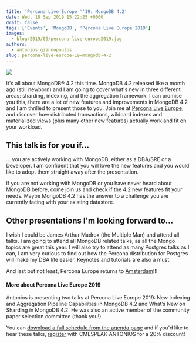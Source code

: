 ```yaml
---
title: 'Percona Live Europe ''19: MongoDB 4.2'
date: Wed, 18 Sep 2019 15:22:25 +0000
draft: false
tags: ['Events', 'MongoDB', 'Percona Live Europe 2019']
images:
  - blog/2019/09/percona-live-europe2019.jpg
authors:
  - antonios_giannopoulos
slug: percona-live-europe-19-mongodb-4-2
---
```


![](blog/2019/09/percona-live-europe2019.jpg)

It's all about MongoDB® 4.2 this time. MongoDB 4.2 released like a month ago (still newborn) and I am going to cover what's new in three different areas: sharding, indexing, and the aggregation framework. I can promise you this, there are a lot of new features and improvements in MongoDB 4.2 and I am thrilled to present those to you. Join me at [Percona Live Europe](https://www.percona.com/live-agenda), and discover how distributed transactions, wildcard indexes and materialized views (plus many other new features) actually work and fit on your workload.

This talk is for you if...
--------------------------

... you are actively working with MongoDB, either as a DBA/SRE or a Developer. I am confident that you will love the new features and you would like to adopt them straight away after the presentation. 

If you are not working with MongoDB or you have never heard about MongoDB before, come join us and check if the 4.2 new features fit your needs. Maybe MongoDB 4.2 has the answer to a challenge you are currently facing with your existing datastore.

Other presentations I'm looking forward to...
---------------------------------------------

I wish I could be James Arthur Madrox (the Multiple Man) and attend all talks. I am going to attend all MongoDB related talks, as all the Mongo topics are great this year. I will also try to attend as many Postgres talks as I can, I am very curious to find out how the Percona distribution for Postgres will make my DBA life easier. Keynotes and tutorials are also a must. 

And last but not least, Percona Europe returns to [Amsterdam](https://www.percona.com/live-info)!!!

#### More about Percona Live Europe 2019

Antonios is presenting two talks at Percona Live Europe 2019: New Indexing and Aggregation Pipeline Capabilities in MongoDB 4.2 and What’s New on Sharding in MongoDB 4.2. He was also an active member of the community paper selection committee (thank you!) 

You can [download a full schedule from the agenda page](https://www.percona.com/live-agenda) and if you'd like to hear these talks, [register](https://www.percona.com/live-registration) with CMESPEAK-ANTONIOS for a 20% discount!